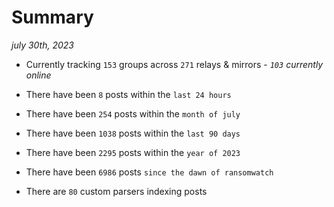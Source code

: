 
# Summary
_july 30th, 2023_

- Currently tracking `153` groups across `271` relays & mirrors - _`103` currently online_

- There have been `8` posts within the `last 24 hours`

- There have been `254` posts within the `month of july`

- There have been `1038` posts within the `last 90 days`

- There have been `2295` posts within the `year of 2023`

- There have been `6986` posts `since the dawn of ransomwatch`

- There are `80` custom parsers indexing posts
